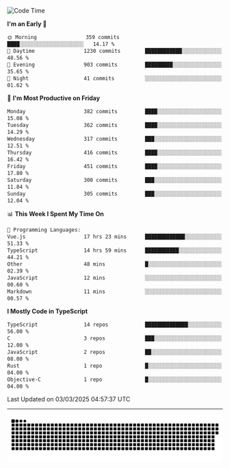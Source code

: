 <!--
<picture>
  <source
    srcset="https://github-readme-stats.vercel.app/api?username=kevinxft&show_icons=true&theme=dark"
    media="(prefers-color-scheme: dark)"
  />
  <source
    srcset="https://github-readme-stats.vercel.app/api?username=kevinxft&show_icons=true"
    media="(prefers-color-scheme: light), (prefers-color-scheme: no-preference)"
  />
  <img src="https://github-readme-stats.vercel.app/api?username=kevinxft&show_icons=true" />
</picture>
-->

<!--START_SECTION:waka-->
![Code Time](http://img.shields.io/badge/Code%20Time-3%2C168%20hrs%2058%20mins-blue)

**I'm an Early 🐤** 

```text
🌞 Morning                359 commits         ████░░░░░░░░░░░░░░░░░░░░░   14.17 % 
🌆 Daytime                1230 commits        ████████████░░░░░░░░░░░░░   48.56 % 
🌃 Evening                903 commits         █████████░░░░░░░░░░░░░░░░   35.65 % 
🌙 Night                  41 commits          ░░░░░░░░░░░░░░░░░░░░░░░░░   01.62 % 
```
📅 **I'm Most Productive on Friday** 

```text
Monday                   382 commits         ████░░░░░░░░░░░░░░░░░░░░░   15.08 % 
Tuesday                  362 commits         ████░░░░░░░░░░░░░░░░░░░░░   14.29 % 
Wednesday                317 commits         ███░░░░░░░░░░░░░░░░░░░░░░   12.51 % 
Thursday                 416 commits         ████░░░░░░░░░░░░░░░░░░░░░   16.42 % 
Friday                   451 commits         ████░░░░░░░░░░░░░░░░░░░░░   17.80 % 
Saturday                 300 commits         ███░░░░░░░░░░░░░░░░░░░░░░   11.84 % 
Sunday                   305 commits         ███░░░░░░░░░░░░░░░░░░░░░░   12.04 % 
```


📊 **This Week I Spent My Time On** 

```text
💬 Programming Languages: 
Vue.js                   17 hrs 23 mins      █████████████░░░░░░░░░░░░   51.33 % 
TypeScript               14 hrs 59 mins      ███████████░░░░░░░░░░░░░░   44.21 % 
Other                    48 mins             █░░░░░░░░░░░░░░░░░░░░░░░░   02.39 % 
JavaScript               12 mins             ░░░░░░░░░░░░░░░░░░░░░░░░░   00.60 % 
Markdown                 11 mins             ░░░░░░░░░░░░░░░░░░░░░░░░░   00.57 % 
```

**I Mostly Code in TypeScript** 

```text
TypeScript               14 repos            ██████████████░░░░░░░░░░░   56.00 % 
C                        3 repos             ███░░░░░░░░░░░░░░░░░░░░░░   12.00 % 
JavaScript               2 repos             ██░░░░░░░░░░░░░░░░░░░░░░░   08.00 % 
Rust                     1 repo              █░░░░░░░░░░░░░░░░░░░░░░░░   04.00 % 
Objective-C              1 repo              █░░░░░░░░░░░░░░░░░░░░░░░░   04.00 % 
```




 Last Updated on 03/03/2025 04:57:37 UTC
<!--END_SECTION:waka-->

---

<picture>
  <source media="(prefers-color-scheme: dark)" srcset="https://raw.githubusercontent.com/kevinxft/kevinxft/output/github-contribution-grid-snake-dark.svg">
  <source media="(prefers-color-scheme: light)" srcset="https://raw.githubusercontent.com/kevinxft/kevinxft/output/github-contribution-grid-snake.svg">
  <img alt="github contribution grid snake animation" src="https://raw.githubusercontent.com/kevinxft/kevinxft/output/github-contribution-grid-snake.svg">
</picture>